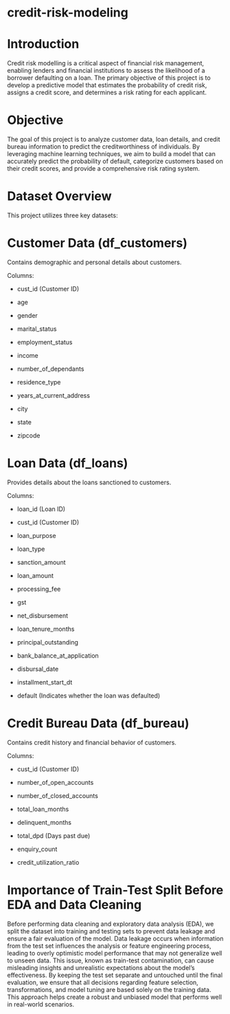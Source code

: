 # credit-risk-modeling

# Introduction

Credit risk modelling is a critical aspect of financial risk management, enabling lenders and financial institutions to assess the likelihood of a borrower defaulting on a loan. The primary objective of this project is to develop a predictive model that estimates the probability of credit risk, assigns a credit score, and determines a risk rating for each applicant.

# Objective

The goal of this project is to analyze customer data, loan details, and credit bureau information to predict the creditworthiness of individuals. By leveraging machine learning techniques, we aim to build a model that can accurately predict the probability of default, categorize customers based on their credit scores, and provide a comprehensive risk rating system.

# Dataset Overview

This project utilizes three key datasets:

# Customer Data (df_customers)

Contains demographic and personal details about customers.

Columns:

* cust_id (Customer ID)

* age

* gender

* marital_status

* employment_status

* income

* number_of_dependants

* residence_type

* years_at_current_address

* city

* state

* zipcode

# Loan Data (df_loans)

Provides details about the loans sanctioned to customers.

Columns:

* loan_id (Loan ID)

* cust_id (Customer ID)

* loan_purpose

* loan_type

* sanction_amount

* loan_amount

* processing_fee

* gst

* net_disbursement

* loan_tenure_months

* principal_outstanding

* bank_balance_at_application

* disbursal_date

* installment_start_dt

* default (Indicates whether the loan was defaulted)

# Credit Bureau Data (df_bureau)

Contains credit history and financial behavior of customers.

Columns:

* cust_id (Customer ID)

* number_of_open_accounts

* number_of_closed_accounts

* total_loan_months

* delinquent_months

* total_dpd (Days past due)

* enquiry_count

* credit_utilization_ratio

# Importance of Train-Test Split Before EDA and Data Cleaning
Before performing data cleaning and exploratory data analysis (EDA), we split the dataset into training and testing sets to prevent data leakage and ensure a fair evaluation of the model. Data leakage occurs when information from the test set influences the analysis or feature engineering process, leading to overly optimistic model performance that may not generalize well to unseen data. This issue, known as train-test contamination, can cause misleading insights and unrealistic expectations about the model’s effectiveness. By keeping the test set separate and untouched until the final evaluation, we ensure that all decisions regarding feature selection, transformations, and model tuning are based solely on the training data. This approach helps create a robust and unbiased model that performs well in real-world scenarios.

